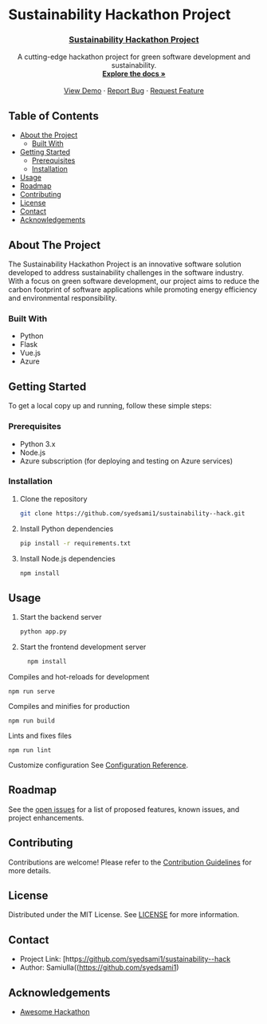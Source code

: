 # Sustainability Hackathon Project

<p align="center">
  <a href="https://github.com/syedsami1/sustainability--hack">
    <h3 align="center">Sustainability Hackathon Project</h3>
  </a>
  
  <p align="center">
    A cutting-edge hackathon project for green software development and sustainability.
    <br />
    <a href="https://github.com/syedsami1/sustainability--hack/blob/main/GSD%20Documentation.docx">
      <strong>Explore the docs »</strong>
    </a>
    <br />
    <br />
    <a href="https://github.com/syedsami1/sustainability--hack">View Demo</a>
    ·
    <a href="https://github.com/syedsami1/sustainability--hack/issues">Report Bug</a>
    ·
    <a href="https://github.com/syedsami1/sustainability--hack/issues">Request Feature</a>
  </p>
</p>

## Table of Contents

- [About the Project](#about-the-project)
  - [Built With](#built-with)
- [Getting Started](#getting-started)
  - [Prerequisites](#prerequisites)
  - [Installation](#installation)
- [Usage](#usage)
- [Roadmap](#roadmap)
- [Contributing](#contributing)
- [License](#license)
- [Contact](#contact)
- [Acknowledgements](#acknowledgements)

## About The Project

The Sustainability Hackathon Project is an innovative software solution developed to address sustainability challenges in the software industry. With a focus on green software development, our project aims to reduce the carbon footprint of software applications while promoting energy efficiency and environmental responsibility.

### Built With

- Python
- Flask
- Vue.js
- Azure

## Getting Started

To get a local copy up and running, follow these simple steps:

### Prerequisites

- Python 3.x
- Node.js
- Azure subscription (for deploying and testing on Azure services)

### Installation

1. Clone the repository
   ```sh
   git clone https://github.com/syedsami1/sustainability--hack.git
   ```
2. Install Python dependencies
   ```sh
   pip install -r requirements.txt
   ```
3. Install Node.js dependencies
   ```sh
   npm install
   ```

## Usage

1. Start the backend server
   ```sh
   python app.py
   ```
2. Start the frontend development server
   ```sh
     npm install
     ```

Compiles and hot-reloads for development
```
npm run serve
```

 Compiles and minifies for production
```
npm run build
```

 Lints and fixes files
```
npm run lint
```

 Customize configuration
See [Configuration Reference](https://cli.vuejs.org/config/).

## Roadmap

See the [open issues](https://github.com/syedsami1/sustainability--hack/issues) for a list of proposed features, known issues, and project enhancements.

## Contributing

Contributions are welcome! Please refer to the [Contribution Guidelines](CONTRIBUTING.md) for more details.

## License

Distributed under the MIT License. See [LICENSE](LICENSE) for more information.

## Contact

- Project Link: [http[s://github.com/syedsami1/sustainability--hack](https://github.com/syedsami1/sustainability--hack)
- Author: Samiulla((https://github.com/syedsami1)

## Acknowledgements

- [Awesome Hackathon](https://awesomehackathon.com)
